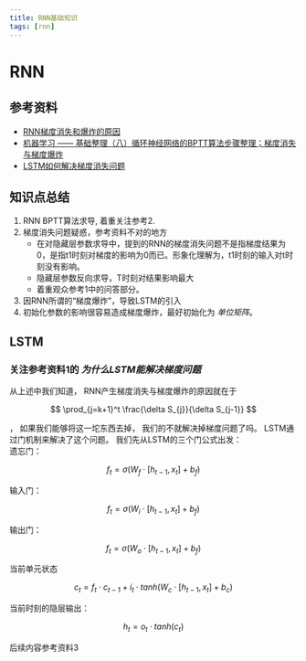 ```yaml
---
title: RNN基础知识
tags: [rnn]
---
```


# RNN

## 参考资料

- [RNN梯度消失和爆炸的原因](https://zhuanlan.zhihu.com/p/28687529)
- [机器学习 —— 基础整理（八）循环神经网络的BPTT算法步骤整理；梯度消失与梯度爆炸](https://www.cnblogs.com/Determined22/p/6562555.html)
- [LSTM如何解决梯度消失问题](https://zhuanlan.zhihu.com/p/28749444)

## 知识点总结

1. RNN BPTT算法求导, 着重关注参考2.
2. 梯度消失问题疑惑，参考资料不对的地方
   - 在对隐藏层参数求导中，提到的RNN的梯度消失问题不是指梯度结果为0，是指t1时刻对梯度的影响为0而已。形象化理解为，t1时刻的输入对t时刻没有影响。
   - 隐藏层参数反向求导，T时刻对结果影响最大
   - 着重观众参考1中的问答部分。
3. 因RNN所谓的“梯度爆炸”，导致LSTM的引入
4. 初始化参数的影响很容易造成梯度爆炸，最好初始化为 *单位矩阵*。
   
## LSTM
### 关注参考资料1的 *为什么LSTM能解决梯度问题*

从上述中我们知道， RNN产生梯度消失与梯度爆炸的原因就在于

$$ \prod_{j=k+1}^t \frac{\delta S_{j}}{\delta S_{j-1}} $$ 

， 如果我们能够将这一坨东西去掉， 我们的不就解决掉梯度问题了吗。 LSTM通过门机制来解决了这个问题。
我们先从LSTM的三个门公式出发：  
遗忘门：

$$ f_t = \sigma(W_f \cdot [h_{t-1}, x_t] + b_f) $$

输入门： 

$$ f_t = \sigma(W_i \cdot [h_{t-1}, x_t] + b_f) $$

输出门：

$$ f_t = \sigma(W_o \cdot [h_{t-1}, x_t] + b_f) $$

当前单元状态

$$ c_t = f_t \cdot c_{t-1} + i_t \cdot tanh(W_c \cdot [h_{t-1}, x_t] + b_c) $$

当前时刻的隐层输出：

$$ h_t = o_t \cdot tanh(c_t) $$

后续内容参考资料3
